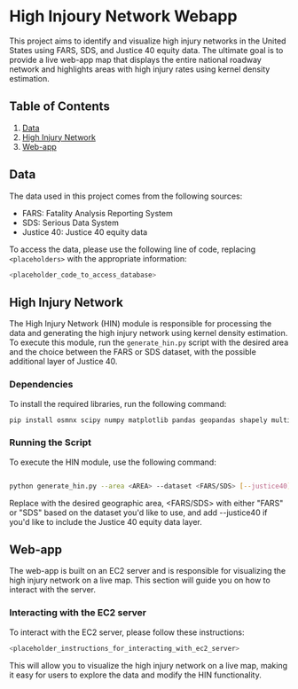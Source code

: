 # High Injoury Network Webapp 

This project aims to identify and visualize high injury networks in the United States using FARS, SDS, and Justice 40 equity data. The ultimate goal is to provide a live web-app map that displays the entire national roadway network and highlights areas with high injury rates using kernel density estimation.

## Table of Contents

1. [Data](#data)
2. [High Injury Network](#high-injury-network)
3. [Web-app](#web-app)

## Data

The data used in this project comes from the following sources:

- FARS: Fatality Analysis Reporting System
- SDS: Serious Data System
- Justice 40: Justice 40 equity data

To access the data, please use the following line of code, replacing `<placeholders>` with the appropriate information:

```bash
<placeholder_code_to_access_database>
```


## High Injury Network

The High Injury Network (HIN) module is responsible for processing the data and generating the high injury network using kernel density estimation. To execute this module, run the `generate_hin.py` script with the desired area and the choice between the FARS or SDS dataset, with the possible additional layer of Justice 40.

### Dependencies

To install the required libraries, run the following command:
```bash
pip install osmnx scipy numpy matplotlib pandas geopandas shapely multiprocessing geojson pyproj
```
### Running the Script

To execute the HIN module, use the following command:

```bash

python generate_hin.py --area <AREA> --dataset <FARS/SDS> [--justice40]

```

Replace <AREA> with the desired geographic area, <FARS/SDS> with either "FARS" or "SDS" based on the dataset you'd like to use, and add --justice40 if you'd like to include the Justice 40 equity data layer.

## Web-app

The web-app is built on an EC2 server and is responsible for visualizing the high injury network on a live map. This section will guide you on how to interact with the server.

### Interacting with the EC2 server

To interact with the EC2 server, please follow these instructions:
```bash
<placeholder_instructions_for_interacting_with_ec2_server>
```
This will allow you to visualize the high injury network on a live map, making it easy for users to explore the data and modify the HIN functionality.



